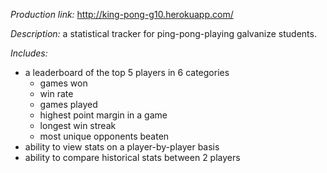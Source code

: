 _Production link:_ http://king-pong-g10.herokuapp.com/

_Description:_ a statistical tracker for ping-pong-playing galvanize students.

_Includes:_
- a leaderboard of the top 5 players in 6 categories
  - games won
  - win rate
  - games played
  - highest point margin in a game
  - longest win streak
  - most unique opponents beaten
- ability to view stats on a player-by-player basis
- ability to compare historical stats between 2 players
